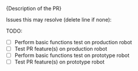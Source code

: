 {Description of the PR}

Issues this may resolve (delete line if none):

TODO:
- [ ] Perform basic functions test on production robot
- [ ] Test PR feature(s) on production robot
- [ ] Perform basic functions test on prototype robot
- [ ] Test PR feature(s) on prototype robot
